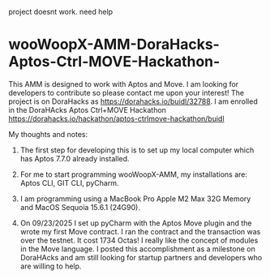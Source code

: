 project doesnt work. need help

# wooWoopX-AMM-DoraHacks-Aptos-Ctrl-MOVE-Hackathon-

This AMM is designed to work with Aptos and Move. I am looking for developers to contribute so please contact me upon your interest! The project is on DoraHacks as https://dorahacks.io/buidl/32788. I am enrolled in the DoraHAcks Aptos Ctrl+MOVE Hackathon https://dorahacks.io/hackathon/aptos-ctrlmove-hackathon/buidl

My thoughts and notes:

1. The first step for developing this is to set up my local computer which has Aptos 7.7.0 already installed. 

2. For me to start programming wooWoopX-AMM, my installations are: Aptos CLI, GIT CLI, pyCharm.

3. I am programming using a MacBook Pro Apple M2 Max 32G Memory and MacOS Sequoia 15.6.1 (24G90).

4. On 09/23/2025 I set up pyCharm with the Aptos Move plugin and the wrote my first Move contract. I ran the contract and the transaction was over the testnet. It cost 1734 Octas! I really like the concept of modules in the Move language. I posted this accomplishment as a milestone on DoraHAcks and am still looking for startup partners and developers who are willing to help. 
    
